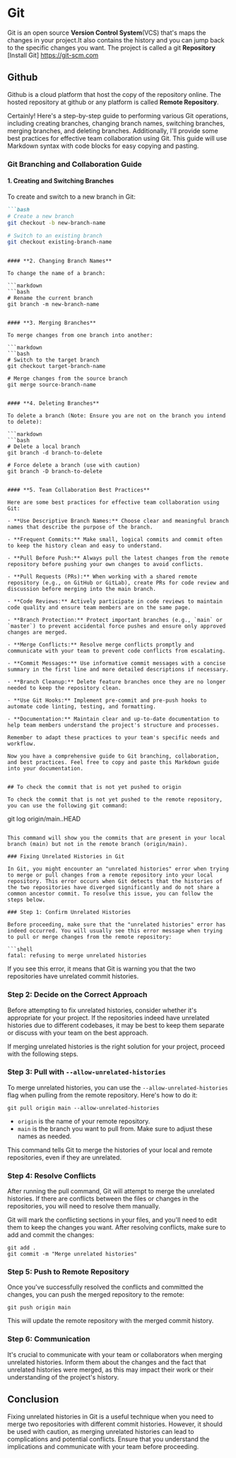 # Git

Git is an open source **Version Control System**(VCS) that's maps the changes in your project.It also contains the history and you can jump back to the specific changes you want. The project is called a git **Repository**
[Install Git] <https://git-scm.com>

## Github

Github is a cloud platform that host the copy of the repository online. The hosted repository at github or any platform is called **Remote Repository**.

Certainly! Here's a step-by-step guide to performing various Git operations, including creating branches, changing branch names, switching branches, merging branches, and deleting branches. Additionally, I'll provide some best practices for effective team collaboration using Git. This guide will use Markdown syntax with code blocks for easy copying and pasting.

### Git Branching and Collaboration Guide

#### **1. Creating and Switching Branches**

To create and switch to a new branch in Git:

```markdown
```bash
# Create a new branch
git checkout -b new-branch-name

# Switch to an existing branch
git checkout existing-branch-name
```

```git

#### **2. Changing Branch Names**

To change the name of a branch:

```markdown
```bash
# Rename the current branch
git branch -m new-branch-name
```

```git

#### **3. Merging Branches**

To merge changes from one branch into another:

```markdown
```bash
# Switch to the target branch
git checkout target-branch-name

# Merge changes from the source branch
git merge source-branch-name
```

```git

#### **4. Deleting Branches**

To delete a branch (Note: Ensure you are not on the branch you intend to delete):

```markdown
```bash
# Delete a local branch
git branch -d branch-to-delete

# Force delete a branch (use with caution)
git branch -D branch-to-delete
```

```git

#### **5. Team Collaboration Best Practices**

Here are some best practices for effective team collaboration using Git:

- **Use Descriptive Branch Names:** Choose clear and meaningful branch names that describe the purpose of the branch.

- **Frequent Commits:** Make small, logical commits and commit often to keep the history clean and easy to understand.

- **Pull Before Push:** Always pull the latest changes from the remote repository before pushing your own changes to avoid conflicts.

- **Pull Requests (PRs):** When working with a shared remote repository (e.g., on GitHub or GitLab), create PRs for code review and discussion before merging into the main branch.

- **Code Reviews:** Actively participate in code reviews to maintain code quality and ensure team members are on the same page.

- **Branch Protection:** Protect important branches (e.g., `main` or `master`) to prevent accidental force pushes and ensure only approved changes are merged.

- **Merge Conflicts:** Resolve merge conflicts promptly and communicate with your team to prevent code conflicts from escalating.

- **Commit Messages:** Use informative commit messages with a concise summary in the first line and more detailed descriptions if necessary.

- **Branch Cleanup:** Delete feature branches once they are no longer needed to keep the repository clean.

- **Use Git Hooks:** Implement pre-commit and pre-push hooks to automate code linting, testing, and formatting.

- **Documentation:** Maintain clear and up-to-date documentation to help team members understand the project's structure and processes.

Remember to adapt these practices to your team's specific needs and workflow.

Now you have a comprehensive guide to Git branching, collaboration, and best practices. Feel free to copy and paste this Markdown guide into your documentation.


## To check the commit that is not yet pushed to origin

To check the commit that is not yet pushed to the remote repository, you can use the following git command:

```
git log origin/main..HEAD
```

This command will show you the commits that are present in your local branch (main) but not in the remote branch (origin/main).

### Fixing Unrelated Histories in Git

In Git, you might encounter an "unrelated histories" error when trying to merge or pull changes from a remote repository into your local repository. This error occurs when Git detects that the histories of the two repositories have diverged significantly and do not share a common ancestor commit. To resolve this issue, you can follow the steps below.

### Step 1: Confirm Unrelated Histories

Before proceeding, make sure that the "unrelated histories" error has indeed occurred. You will usually see this error message when trying to pull or merge changes from the remote repository:

```shell
fatal: refusing to merge unrelated histories
```

If you see this error, it means that Git is warning you that the two repositories have unrelated commit histories.

### Step 2: Decide on the Correct Approach

Before attempting to fix unrelated histories, consider whether it's appropriate for your project. If the repositories indeed have unrelated histories due to different codebases, it may be best to keep them separate or discuss with your team on the best approach.

If merging unrelated histories is the right solution for your project, proceed with the following steps.

### Step 3: Pull with `--allow-unrelated-histories`

To merge unrelated histories, you can use the `--allow-unrelated-histories` flag when pulling from the remote repository. Here's how to do it:

```shell
git pull origin main --allow-unrelated-histories
```

- `origin` is the name of your remote repository.
- `main` is the branch you want to pull from. Make sure to adjust these names as needed.

This command tells Git to merge the histories of your local and remote repositories, even if they are unrelated.

### Step 4: Resolve Conflicts

After running the pull command, Git will attempt to merge the unrelated histories. If there are conflicts between the files or changes in the repositories, you will need to resolve them manually.

Git will mark the conflicting sections in your files, and you'll need to edit them to keep the changes you want. After resolving conflicts, make sure to add and commit the changes:

```shell
git add .
git commit -m "Merge unrelated histories"
```

### Step 5: Push to Remote Repository

Once you've successfully resolved the conflicts and committed the changes, you can push the merged repository to the remote:

```shell
git push origin main
```

This will update the remote repository with the merged commit history.

### Step 6: Communication

It's crucial to communicate with your team or collaborators when merging unrelated histories. Inform them about the changes and the fact that unrelated histories were merged, as this may impact their work or their understanding of the project's history.

## Conclusion

Fixing unrelated histories in Git is a useful technique when you need to merge two repositories with different commit histories. However, it should be used with caution, as merging unrelated histories can lead to complications and potential conflicts. Ensure that you understand the implications and communicate with your team before proceeding.
